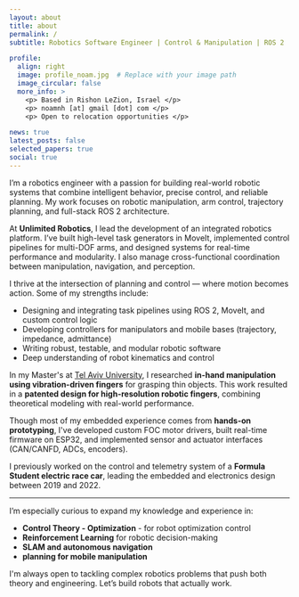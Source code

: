 ```yaml
---
layout: about
title: about
permalink: /
subtitle: Robotics Software Engineer | Control & Manipulation | ROS 2 | Planning Systems

profile:
  align: right
  image: profile_noam.jpg  # Replace with your image path
  image_circular: false
  more_info: >
    <p> Based in Rishon LeZion, Israel </p>
    <p> noamnh [at] gmail [dot] com </p>
    <p> Open to relocation opportunities </p>

news: true
latest_posts: false
selected_papers: true
social: true
---
```


I’m a robotics engineer with a passion for building real-world robotic systems that combine intelligent behavior, precise control, and reliable planning. My work focuses on robotic manipulation, arm control, trajectory planning, and full-stack ROS 2 architecture.

At **Unlimited Robotics**, I lead the development of an integrated robotics platform. I’ve built high-level task generators in MoveIt, implemented control pipelines for multi-DOF arms, and designed systems for real-time performance and modularity. I also manage cross-functional coordination between manipulation, navigation, and perception.

I thrive at the intersection of planning and control — where motion becomes action. Some of my strengths include:
- Designing and integrating task pipelines using ROS 2, MoveIt, and custom control logic
- Developing controllers for manipulators and mobile bases (trajectory, impedance, admittance)
- Writing robust, testable, and modular robotic software
- Deep understanding of robot kinematics and control

In my Master's at <a href="https://english.tau.ac.il/">Tel Aviv University</a>, I researched **in-hand manipulation using vibration-driven fingers** for grasping thin objects. This work resulted in a **patented design for high-resolution robotic fingers**, combining theoretical modeling with real-world performance.

Though most of my embedded experience comes from **hands-on prototyping**, I've developed custom FOC motor drivers, built real-time firmware on ESP32, and implemented sensor and actuator interfaces (CAN/CANFD, ADCs, encoders).

I previously worked on the control and telemetry system of a **Formula Student electric race car**, leading the embedded and electronics design between 2019 and 2022.

---

I’m especially curious to expand my knowledge and experience in:
- **Control Theory - Optimization** - for robot optimization control 
- **Reinforcement Learning** for robotic decision-making
- **SLAM and autonomous navigation**
- **planning for mobile manipulation**

I'm always open to tackling complex robotics problems that push both theory and engineering. Let’s build robots that actually work.
